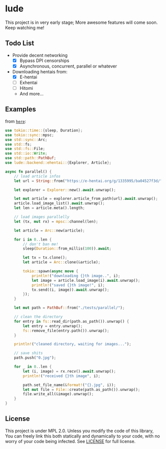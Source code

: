 # lude

This project is in very early stage; More awesome features will come soon. Keep watching me!

## Todo List

- Provide decent networking
    - [x] Bypass DPI censorships
    - [x] Asynchronous, concurrent, parallel or whatever
- Downloading hentais from:
    - [x] E-hentai
    - [ ] Exhentai
    - [ ] Hitomi
    - And more...

## Examples

from [`here`](src/backend/ehentai/tests.rs):

```rust
use tokio::time::{sleep, Duration};
use tokio::sync::mpsc;
use std::sync::Arc;
use std::fs;
use std::fs::File;
use std::io::Write;
use std::path::PathBuf;
use lude::backend::ehentai::{Explorer, Article};

async fn parallel() {
    // load article infos 
    let url = String::from("https://e-hentai.org/g/1335995/ba04527f3d/");

    let explorer = Explorer::new().await.unwrap();

    let mut article = explorer.article_from_path(url).await.unwrap();
    article.load_image_list().await.unwrap();
    let len = article.meta().length;

    // load images parallelly
    let (tx, mut rx) = mpsc::channel(len);

    let article = Arc::new(article);

    for i in 0..len {
        // don't ban me!
        sleep(Duration::from_millis(100)).await;

        let tx = tx.clone();
        let article = Arc::clone(&article);

        tokio::spawn(async move {
            println!("downloading {}th image..", i);
            let image = article.load_image(i).await.unwrap();
            println!("saved {}th image!", i);
            tx.send((i, image)).await.unwrap();
        });
    }

    let mut path = PathBuf::from("./tests/parallel/");

    // clean the directory
    for entry in fs::read_dir(path.as_path()).unwrap() {
        let entry = entry.unwrap();
        fs::remove_file(entry.path()).unwrap();
    }

    println!("cleaned directory, waiting for images...");

    // save shits
    path.push("0.jpg");

    for _ in 0..len {
        let (i, image) = rx.recv().await.unwrap();
        println!("received {}th image", i);

        path.set_file_name(&format!("{}.jpg", i));
        let mut file = File::create(path.as_path()).unwrap();
        file.write_all(&image).unwrap();
    }
}
```

## License

This project is under MPL 2.0. Unless you modify the code of this library, You can freely link this both statically and dynamically to your code, with no worry of your code being infected. See [LICENSE](LICENSE) for full license.
